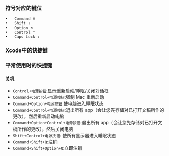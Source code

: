 
### 符号对应的键位
	•	Command ⌘
	•	Shift ⇧
	•	Option ⌥
	•	Control ⌃
	•	Caps Lock ⇪
	
### Xcode中的快捷键


### 平常使用时的快捷键

#### 关机
* `Control+电源按钮`:显示重新启动/睡眠/关闭对话框
* `Command+Control+电源按钮`:强制 Mac 重新启动
* `Command+Option+电源按钮`:使电脑进入睡眠状态
* `Command+Control+电源按钮`:退出所有 app（会让您先存储对已打开文稿所作的更改），然后重新启动电脑
* `Command+Option+Control+电源按钮`:退出所有 app（会让您先存储对已打开文稿所作的更改），然后关闭电脑
* `Shift+Control+电源按钮`:	使所有显示器进入睡眠状态
* `Command+Shift+Q`:注销
* `Command+Shift+Option+Q`:立即注销
